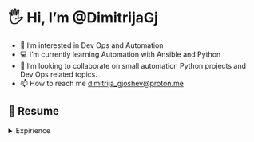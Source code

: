 # 🖐️ Hi, I’m @DimitrijaGj
- 👀 I’m interested in Dev Ops and Automation
- 💻 I’m currently learning Automation with Ansible and Python
- 🔎 I’m looking to collaborate on small automation Python projects and Dev Ops related topics.
- 📫 How to reach me dimitrija_gjoshev@proton.me

## 📄 Resume

<details>
  <summary> Expirience </summary>
  -🧑‍💻 **DevOps Engineer**  
   📅 Dec/2024 – moment  
   📍 reuter.com – Mönchengladbach/NRW, Germany  
![ansible](https://img.shields.io/badge/Ansible-000000?style=for-the-badge&logo=ansible&logoColor=white)

</details>


<!---
DimitrijaGj/DimitrijaGj is a ✨ special ✨ repository because its `README.md` (this file) appears on your GitHub profile.
You can click the Preview link to take a look at your changes.
--->
